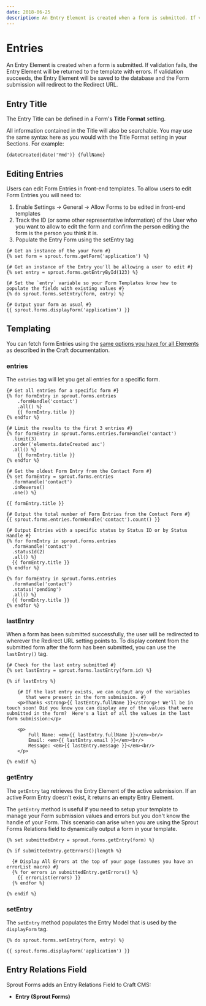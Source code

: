 ```yaml
---
date: 2018-06-25
description: An Entry Element is created when a form is submitted. If validation fails, the Entry Element will be returned to the template with errors. If validation succeeds...
---
```


# Entries

An Entry Element is created when a form is submitted. If validation fails, the Entry Element will be returned to the template with errors. If validation succeeds, the Entry Element will be saved to the database and the Form submission will redirect to the Redirect URL.

## Entry Title

The Entry Title can be defined in a Form's **Title Format** setting.

All information contained in the Title will also be searchable. You may use the same syntax here as you would with the Title Format setting in your Sections. For example:

``` twig
{dateCreated|date('Ymd')} {fullName}
```

## Editing Entries

Users can edit Form Entries in front-end templates. To allow users to edit Form Entries you will need to:

1. Enable Settings → General → Allow Forms to be edited in front-end templates
2. Track the ID (or some other representative information) of the User who you want to allow to edit the form and confirm the person editing the form is the person you think it is.
3. Populate the Entry Form using the setEntry tag

``` twig
{# Get an instance of the your Form #}
{% set form = sprout.forms.getForm('application') %}

{# Get an instance of the Entry you'll be allowing a user to edit #}
{% set entry = sprout.forms.getEntryById(123) %}

{# Set the `entry` variable so your Form Templates know how to populate the fields with existing values #}
{% do sprout.forms.setEntry(form, entry) %}

{# Output your form as usual #}
{{ sprout.forms.displayForm('application') }}
```

## Templating
 
You can fetch form Entries using the [same options you have for all Elements](http://buildwithcraft.com/docs/templating/elementcriteriamodel) as described in the Craft documentation.

### entries 

The `entries` tag will let you get all entries for a specific form.

``` twig
{# Get all entries for a specific form #}
{% for formEntry in sprout.forms.entries
    .formHandle('contact')
    .all() %}
    {{ formEntry.title }}
{% endfor %}

{# Limit the results to the first 3 entries #}
{% for formEntry in sprout.forms.entries.formHandle('contact')
  .limit(3)
  .order('elements.dateCreated asc')
  .all() %}
    {{ formEntry.title }}
{% endfor %}

{# Get the oldest Form Entry from the Contact Form #}
{% set formEntry = sprout.forms.entries
  .formHandle('contact')
  .inReverse()
  .one() %}

{{ formEntry.title }}

{# Output the total number of Form Entries from the Contact Form #}
{{ sprout.forms.entries.formHandle('contact').count() }}

{# Output Entries with a specific status by Status ID or by Status Handle #}
{% for formEntry in sprout.forms.entries
  .formHandle('contact')
  .statusId(2)
  .all() %}
  {{ formEntry.title }}
{% endfor %}

{% for formEntry in sprout.forms.entries
  .formHandle('contact')
  .status('pending')
  .all() %}
  {{ formEntry.title }}
{% endfor %}
```

### lastEntry

When a form has been submitted successfully, the user will be redirected to wherever the Redirect URL setting points to. To display content from the submitted form after the form has been submitted, you can use the `lastEntry()` tag.

``` twig
{# Check for the last entry submitted #}
{% set lastEntry = sprout.forms.lastEntry(form.id) %}

{% if lastEntry %}

    {# If the last entry exists, we can output any of the variables
       that were present in the form submission. #}
    <p>Thanks <strong>{{ lastEntry.fullName }}</strong>! We'll be in touch soon! Did you know you can display any of the values that were submitted in the form?  Here's a list of all the values in the last form submission:</p>
    
    <p>
        Full Name: <em>{{ lastEntry.fullName }}</em><br/>
        Email: <em>{{ lastEntry.email }}</em><br/>
        Message: <em>{{ lastEntry.message }}</em><br/>
    </p>

{% endif %}
```

### getEntry

The `getEntry` tag retrieves the Entry Element of the active submission. If an active Form Entry doesn't exist, it returns an empty Entry Element.

The `getEntry` method is useful if you need to setup your template to manage your Form submission values and errors but you don't know the handle of your Form.  This scenario can arise when you are using the Sprout Forms Relations field to dynamically output a form in your template.

``` twig
{% set submittedEntry = sprout.forms.getEntry(form) %}

{% if submittedEntry.getErrors()|length %}

  {# Display All Errors at the top of your page (assumes you have an errorList macro) #}
  {% for errors in submittedEntry.getErrors() %}
    {{ errorList(errors) }}
  {% endfor %}

{% endif %}
```

### setEntry

The `setEntry` method populates the Entry Model that is used by the `displayForm` tag.

``` twig
{% do sprout.forms.setEntry(form, entry) %}

{{ sprout.forms.displayForm('application') }}
```

## Entry Relations Field

Sprout Forms adds an Entry Relations Field to Craft CMS:
 
- **Entry (Sprout Forms)**